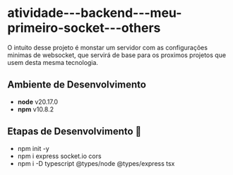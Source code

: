 # atividade---backend---meu-primeiro-socket---others

O intuito desse projeto é monstar um servidor com as configurações minimas de websocket, que servirá de base para os proximos projetos que usem desta mesma tecnologia.

## Ambiente de Desenvolvimento

- **node** v20.17.0
- **npm** v10.8.2

## Etapas de Desenvolvimento 🎯

- npm init -y
- npm i express socket.io cors
- npm i -D typescript @types/node @types/express tsx


<!-- TODO - pronto pra iniciar logica de strategy -->
